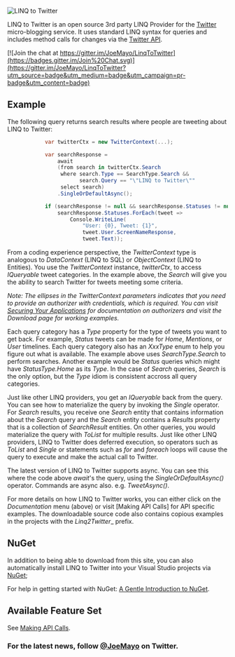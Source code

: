 ![LINQ to Twitter](https://github.com/JoeMayo/LinqToTwitter/raw/master/linq2twitter_v3_300x90.png)

LINQ to Twitter is an open source 3rd party LINQ Provider for the [Twitter](https://twitter.com/) micro-blogging service.  It uses standard LINQ syntax for queries and includes method calls for changes via the [Twitter API](https://dev.twitter.com/).

[![Join the chat at https://gitter.im/JoeMayo/LinqToTwitter](https://badges.gitter.im/Join%20Chat.svg)](https://gitter.im/JoeMayo/LinqToTwitter?utm_source=badge&utm_medium=badge&utm_campaign=pr-badge&utm_content=badge)

## Example

The following query returns search results where people are tweeting about LINQ to Twitter:
```C#
            var twitterCtx = new TwitterContext(...);

            var searchResponse =
                await
                (from search in twitterCtx.Search
                 where search.Type == SearchType.Search &&
                       search.Query == "\"LINQ to Twitter\""
                 select search)
                .SingleOrDefaultAsync();

            if (searchResponse != null && searchResponse.Statuses != null)
                searchResponse.Statuses.ForEach(tweet =>
                    Console.WriteLine(
                        "User: {0}, Tweet: {1}", 
                        tweet.User.ScreenNameResponse,
                        tweet.Text));
```
From a coding experience perspective, the _TwitterContext_ type is analogous to _DataContext_ (LINQ to SQL) or _ObjectContext_ (LINQ to Entities).  You use the _TwitterContext_ instance, _twitterCtx_, to access _IQueryable<T>_ tweet categories.  In the example above, the _Search_ will give you the ability to search Twitter for tweets meeting some criteria.

*Note:* _The ellipses in the TwitterContext parameters indicates that you need to provide an authorizer with credentials, which is required. You can visit [Securing Your Applications](https://github.com/JoeMayo/LinqToTwitter/wiki/Securing-Your-Applications) for documentation on authorizers and visit the Download page for working examples._

Each query category has a _Type_ property for the type of tweets you want to get back.  For example, _Status_ tweets can be made for _Home_, _Mentions_, or _User_ timelines. Each query category also has an _XxxType_ enum to help you figure out what is available. The example above uses _SearchType.Search_ to perform searches.  Another example would be _Status_ queries which might have _StatusType.Home_ as its _Type_.  In the case of _Search_ queries, _Search_ is the only option, but the _Type_ idiom is consistent accross all query categories.

Just like other LINQ providers, you get an _IQueryable<T>_ back from the query.  You can see how to materialize the query by invoking the _Single_ operator.  For _Search_ results, you receive one _Search_ entity that contains information about the _Search_ query and the _Search_ entity contains a _Results_ property that is a collection of _SearchResult_ entities.  On other queries, you would materialize the query with _ToList_ for multiple results.  Just like other LINQ providers, LINQ to Twitter does deferred execution, so operators such as _ToList_ and _Single_ or statements such as _for_ and _foreach_ loops will cause the query to execute and make the actual call to Twitter.

The latest version of LINQ to Twitter supports async. You can see this where the code above _await_'s the query, using the _SingleOrDefaultAsync()_ operator. Commands are async also. e.g. _TweetAsync()_.

For more details on how LINQ to Twitter works, you can either click on the _Documentation_ menu (above) or visit [Making API Calls] for API specific examples.  The downloadable source code also contains copious examples in the projects with the _Linq2Twitter__ prefix.

## NuGet
In addition to being able to download from this site, you can also automatically install LINQ to Twitter into your Visual Studio projects via [NuGet](http://bit.ly/mpkwA6); 

For help in getting started with NuGet: [A Gentle Introduction to NuGet](http://bit.ly/iuPkRf).

## Available Feature Set

See [Making API Calls](https://github.com/JoeMayo/LinqToTwitter/wiki/Making-API-Calls).

### For the latest news, follow [@JoeMayo](https://twitter.com/JoeMayo) on Twitter.
